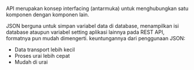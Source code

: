 API merupakan konsep interfacing (antarmuka) untuk menghubungkan satu komponen dengan komponen lain.

JSON berguna untuk simpan variabel data di database, menampilkan isi database ataupun variabel setting aplikasi lainnya pada REST API, formatnya pun mudah dimengerti.
keuntungannya dari penggunaan JSON:
- Data transport lebih kecil
- Proses urai lebih cepat
- Mudah di urai
